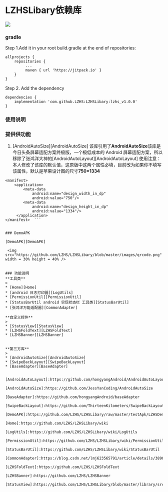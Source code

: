 #  LZHSLibary依赖库
[![](https://img.shields.io/badge/LZHSLibary-lzhs_v1.0.6-brightgreen.svg)](https://jitpack.io/#LZHS/LZHSLibary)

### gradle
Step 1.Add it in your root build.gradle at the end of repositories:

```
allprojects {
    repositories {
 		 ...
 		 maven { url 'https://jitpack.io' }
 	}
}
```

Step 2. Add the dependency

```
dependencies {
    implementation 'com.github.LZHS:LZHSLibary:lzhs_v1.0.0'
}
```  


### 使用说明


### 提供供功能
1. [AndroidAutoSize][AndroidAutoSize]
该库引用了**AndroidAutoSize**该库是今日头条屏幕适配方案终极版，一个极低成本的 Android 屏幕适配方案，所以移除了张鸿洋大神的[AndroidAutoLayout][AndroidAutoLayout]
使用注意：本人修改了该库的默认值，这原版中这两个属性必填，目前改为如果你不填写该属性，默认是苹果设计图的尺寸**750*1334**
```
<manifest>
    <application>
        <meta-data
            android:name="design_width_in_dp"
            android:value="750"/>
        <meta-data
            android:name="design_height_in_dp"
            android:value="1334"/>
     </application>
</manifest>  ```


### DemoAPK

[DemoAPK][DemoAPK]   

 <img src="https://github.com/LZHS/LZHSLibary/blob/master/images/qrcode.png" width = 30% height = 40% />


### 功能说明  
**工具类**
> 
* [Home][Home]   
* [android 日志打印器][LogUtils]   
* [PermissionUtil][PermissionUtil]
* [StatusBarUtil android 实现状态栏 工具类][StatusBarUtil]
* [张鸿洋万能适配器][CommonAdapter]

**自定义控件**
>  
* [StatusView][StatusView]
* [LZHSFoldText][LZHSFoldText]
* [LZHSBanner][LZHSBanner]


**第三方库**
>
* [AndroidAutoSize][AndroidAutoSize]
* [SwipeBackLayout][SwipeBackLayout]  
* [BaseAdapter][BaseAdapter]


[AndroidAutoLayout]:https://github.com/hongyangAndroid/AndroidAutoLayout

[AndroidAutoSize]:https://github.com/JessYanCoding/AndroidAutoSize

[BaseAdapter]:https://github.com/hongyangAndroid/baseAdapter

[SwipeBackLayout]:https://github.com/ThirteenKilometers/SwipeBackLayout

[DemoAPK]:https://github.com/LZHS/LZHSLibary/raw/master/testApk/LZHSDemo.apk

[Home]:https://github.com/LZHS/LZHSLibary/wiki

[LogUtils]:https://github.com/LZHS/LZHSLibary/wiki/LogUtils

[PermissionUtil]:https://github.com/LZHS/LZHSLibary/wiki/PermissionUtil

[StatusBarUtil]:https://github.com/LZHS/LZHSLibary/wiki/StatusBarUtil

[CommonAdapter]:https://blog.csdn.net/lmj623565791/article/details/38902805

[LZHSFoldText]:https://github.com/LZHS/LZHSFoldText

[LZHSBanner]:https://github.com/LZHS/LZHSBanner

[StatusView]:https://github.com/LZHS/LZHSLibary/blob/master/library/src/main/java/lzhs/com/library/wedgit/views/StatusView.java

